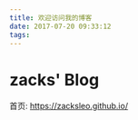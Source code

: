 ```yaml
---
title: 欢迎访问我的博客
date: 2017-07-20 09:33:12
tags:
---
```



# zacks' Blog

首页: https://zacksleo.github.io/
